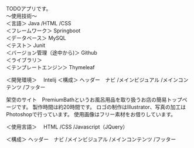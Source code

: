 TODOアプリです。<br>
～使用技術～<br>
＜言語＞ 
 Java /HTML /CSS<br> 
＜フレームワーク＞
 Springboot<br>
＜データベース＞
 MySQL<br>
＜テスト＞
 Junit<br>
＜バージョン管理（途中から)＞
 Github<br>
＜ライブラリ＞
<br>
＜テンプレートエンジン＞
 Thymeleaf<br>

＜開発環境＞
　Intelij
＜構成＞
ヘッダー　ナビ /メインビジュアル /メインコンテンツ /フッター

架空のサイト　PremiumBathというお風呂用品を取り扱うお店の簡易トップページです。 製作時間は約20時間です。 ロゴの制作はIllustrator、写真の加工はPhotoshopで行っています。 使用画像はフリー素材をお借りしています。

＜使用言語＞
　HTML /CSS /Javascript（JQuery）

＜構成＞
ヘッダー　ナビ /メインビジュアル /メインコンテンツ /フッター

